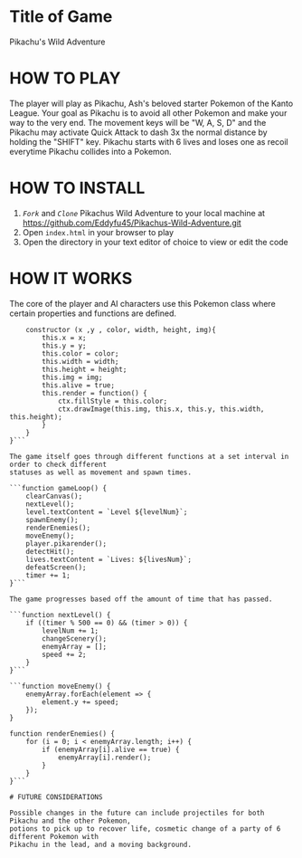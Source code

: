 # Title of Game
Pikachu's Wild Adventure


# HOW TO PLAY
The player will play as Pikachu, Ash's beloved starter Pokemon of the Kanto League. Your goal as Pikachu is to avoid all other Pokemon and make your way to the very end. The movement keys will be "W, A, S, D" and the Pikachu may activate Quick Attack to dash 3x the normal distance by holding the "SHIFT" key. Pikachu starts with 6 lives and loses one as recoil everytime Pikachu collides into a Pokemon.


# HOW TO INSTALL

1. *`Fork`* and *`Clone`* Pikachus Wild Adventure to your local machine at 
https://github.com/Eddyfu45/Pikachus-Wild-Adventure.git
2. Open `index.html` in your browser to play
3. Open the directory in your text editor of choice to view or edit the code

# HOW IT WORKS


The core of the player and AI characters use this Pokemon class where certain properties and functions are defined.

```class Pokemon {
    constructor (x ,y , color, width, height, img){
        this.x = x;
        this.y = y;
        this.color = color;
        this.width = width;
        this.height = height;
        this.img = img;
        this.alive = true;
        this.render = function() {
            ctx.fillStyle = this.color;
            ctx.drawImage(this.img, this.x, this.y, this.width, this.height);
        }
    }
}```

The game itself goes through different functions at a set interval in order to check different
statuses as well as movement and spawn times.

```function gameLoop() {
    clearCanvas();
    nextLevel();
    level.textContent = `Level ${levelNum}`;
    spawnEnemy();
    renderEnemies();
    moveEnemy();
    player.pikarender();
    detectHit();
    lives.textContent = `Lives: ${livesNum}`;
    defeatScreen();
    timer += 1;
}```

The game progresses based off the amount of time that has passed.

```function nextLevel() {
    if ((timer % 500 == 0) && (timer > 0)) {
        levelNum += 1;
        changeScenery();
        enemyArray = [];
        speed += 2;
    }
}```

```function moveEnemy() {
    enemyArray.forEach(element => {
        element.y += speed;            
    });
}

function renderEnemies() {
    for (i = 0; i < enemyArray.length; i++) {
        if (enemyArray[i].alive == true) {
            enemyArray[i].render();
        }
    }
}```

# FUTURE CONSIDERATIONS

Possible changes in the future can include projectiles for both Pikachu and the other Pokemon,
potions to pick up to recover life, cosmetic change of a party of 6 different Pokemon with 
Pikachu in the lead, and a moving background.